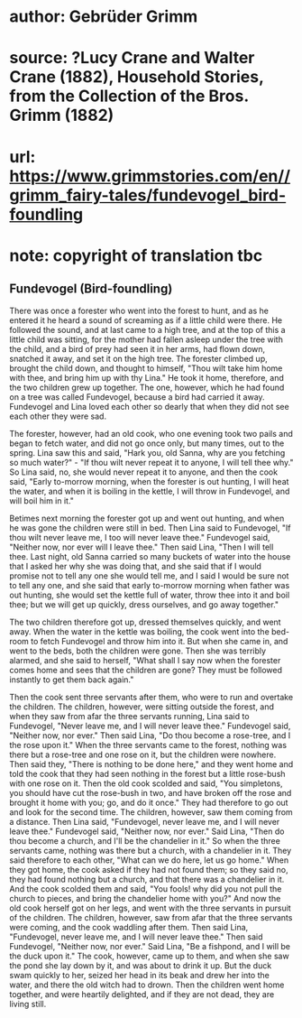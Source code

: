 # author: Gebrüder Grimm
# source: ?Lucy Crane and Walter Crane (1882), Household Stories, from the Collection of the Bros. Grimm (1882)
# url: https://www.grimmstories.com/en//grimm_fairy-tales/fundevogel_bird-foundling
# note: copyright of translation tbc

## Fundevogel (Bird-foundling) 

There was once a forester who went into the forest to hunt, and as he
entered it he heard a sound of screaming as if a little child were
there. He followed the sound, and at last came to a high tree, and at
the top of this a little child was sitting, for the mother had fallen
asleep under the tree with the child, and a bird of prey had seen it in
her arms, had flown down, snatched it away, and set it on the high
tree.
The forester climbed up, brought the child down, and thought to himself,
"Thou wilt take him home with thee, and bring him up with thy Lina."
He took it home, therefore, and the two children grew up together. The
one, however, which he had found on a tree was called Fundevogel,
because a bird had carried it away. Fundevogel and Lina loved each other
so dearly that when they did not see each other they were sad.

The forester, however, had an old cook, who one evening took two pails
and began to fetch water, and did not go once only, but many times, out
to the spring. Lina saw this and said, "Hark you, old Sanna, why are
you fetching so much water?" - "If thou wilt never repeat it to
anyone, I will tell thee why." So Lina said, no, she would never repeat
it to anyone, and then the cook said, "Early to-morrow morning, when
the forester is out hunting, I will heat the water, and when it is
boiling in the kettle, I will throw in Fundevogel, and will boil him in
it."

Betimes next morning the forester got up and went out hunting, and when
he was gone the children were still in bed. Then Lina said to
Fundevogel, "If thou wilt never leave me, I too will never leave
thee." Fundevogel said, "Neither now, nor ever will I leave thee."
Then said Lina, "Then I will tell thee. Last night, old Sanna carried
so many buckets of water into the house that I asked her why she was
doing that, and she said that if I would promise not to tell any one she
would tell me, and I said I would be sure not to tell any one, and she
said that early to-morrow morning when father was out hunting, she would
set the kettle full of water, throw thee into it and boil thee; but we
will get up quickly, dress ourselves, and go away together."

The two children therefore got up, dressed themselves quickly, and went
away. When the water in the kettle was boiling, the cook went into the
bed-room to fetch Fundevogel and throw him into it. But when she came
in, and went to the beds, both the children were gone. Then she was
terribly alarmed, and she said to herself, "What shall I say now when
the forester comes home and sees that the children are gone? They must
be followed instantly to get them back again."

Then the cook sent three servants after them, who were to run and
overtake the children. The children, however, were sitting outside the
forest, and when they saw from afar the three servants running, Lina
said to Fundevogel, "Never leave me, and I will never leave thee."
Fundevogel said, "Neither now, nor ever." Then said Lina, "Do thou
become a rose-tree, and I the rose upon it." When the three servants
came to the forest, nothing was there but a rose-tree and one rose on
it, but the children were nowhere. Then said they, "There is nothing to
be done here," and they went home and told the cook that they had seen
nothing in the forest but a little rose-bush with one rose on it. Then
the old cook scolded and said, "You simpletons, you should have cut the
rose-bush in two, and have broken off the rose and brought it home with
you; go, and do it once." They had therefore to go out and look for the
second time. The children, however, saw them coming from a distance.
Then Lina said, "Fundevogel, never leave me, and I will never leave
thee." Fundevogel said, "Neither now, nor ever." Said Lina, "Then do
thou become a church, and I'll be the chandelier in it." So when the
three servants came, nothing was there but a church, with a chandelier
in it. They said therefore to each other, "What can we do here, let us
go home." When they got home, the cook asked if they had not found
them; so they said no, they had found nothing but a church, and that
there was a chandelier in it. And the cook scolded them and said, "You
fools! why did you not pull the church to pieces, and bring the
chandelier home with you?" And now the old cook herself got on her
legs, and went with the three servants in pursuit of the children. The
children, however, saw from afar that the three servants were coming,
and the cook waddling after them. Then said Lina, "Fundevogel, never
leave me, and I will never leave thee." Then said Fundevogel, "Neither
now, nor ever." Said Lina, "Be a fishpond, and I will be the duck upon
it." The cook, however, came up to them, and when she saw the pond she
lay down by it, and was about to drink it up. But the duck swam quickly
to her, seized her head in its beak and drew her into the water, and
there the old witch had to drown. Then the children went home together,
and were heartily delighted, and if they are not dead, they are living
still.
